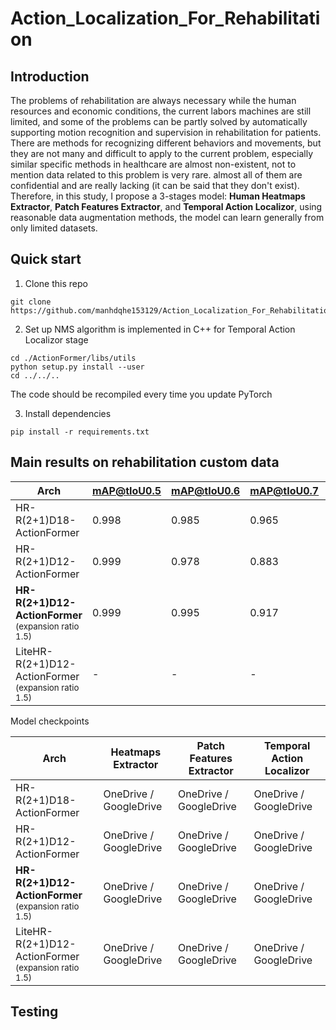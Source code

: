 # Action_Localization_For_Rehabilitation


## Introduction
The problems of rehabilitation are always necessary while the human resources and economic conditions, the current labors machines are still limited, and some of the problems can be partly solved by automatically supporting motion recognition and supervision in rehabilitation for patients. There are methods for recognizing different behaviors and movements, but they are not many and difficult to apply to the current problem, especially similar specific methods in healthcare are almost non-existent, not to mention data related to this problem is very rare. almost all of them are confidential and are really lacking (it can be said that they don't exist). Therefore, in this study, I propose a 3-stages model: **Human Heatmaps Extractor**, **Patch Features Extractor**, and **Temporal Action Localizor**, using reasonable data augmentation methods, the model can learn generally from only limited datasets.

## Quick start
1. Clone this repo
  ```
  git clone https://github.com/manhdqhe153129/Action_Localization_For_Rehabilitation.git
  ```
  
2. Set up NMS algorithm is implemented in C++ for Temporal Action Localizor stage
  ```
  cd ./ActionFormer/libs/utils
  python setup.py install --user
  cd ../../..
  ```
  The code should be recompiled every time you update PyTorch
  
3. Install dependencies
  ```
  pip install -r requirements.txt
  ```
  
## Main results on rehabilitation custom data
| Arch                                                        | mAP@tIoU0.5 | mAP@tIoU0.6 | mAP@tIoU0.7 | mAP@tIoU0.8 | mAP@tIoU0.9 | mAP@tIoU.3-.9 |
|-------------------------------------------------------------|-------------|-------------|-------------|-------------|-------------|---------------|
| HR-R(2+1)D18-ActionFormer                                   | 0.998       |     0.985   |  0.965      |  0.846      | 0.35        | 0.877         |
| HR-R(2+1)D12-ActionFormer                                   | 0.999       |     0.978   |  0.883      |  0.737      | 0.260       | 0.837         |
| **HR-R(2+1)D12-ActionFormer**<br><sup>(expansion ratio 1.5) | 0.999       |     0.995   |  0.917      |  0.758      | 0.499       | 0.881         |
| LiteHR-R(2+1)D12-ActionFormer<br><sup>(expansion ratio 1.5) | -           |     -       |  -          |  -          | -           | -             |
 
Model checkpoints

| Arch                                                        | Heatmaps Extractor     | Patch Features Extractor | Temporal Action Localizor |
|-------------------------------------------------------------|------------------------|--------------------------|---------------------------|
| HR-R(2+1)D18-ActionFormer                                   | OneDrive / GoogleDrive | OneDrive / GoogleDrive   | OneDrive / GoogleDrive    |
| HR-R(2+1)D12-ActionFormer                                   | OneDrive / GoogleDrive | OneDrive / GoogleDrive   | OneDrive / GoogleDrive    |
| **HR-R(2+1)D12-ActionFormer**<br><sup>(expansion ratio 1.5) | OneDrive / GoogleDrive | OneDrive / GoogleDrive   | OneDrive / GoogleDrive    |
| LiteHR-R(2+1)D12-ActionFormer<br><sup>(expansion ratio 1.5) | OneDrive / GoogleDrive | OneDrive / GoogleDrive   | OneDrive / GoogleDrive    |
  
## Testing
